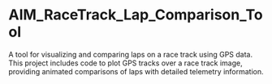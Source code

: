 # AIM_RaceTrack_Lap_Comparison_Tool
A tool for visualizing and comparing laps on a race track using GPS data. This project includes code to plot GPS tracks over a race track image, providing animated comparisons of laps with detailed telemetry information.
